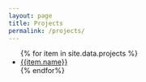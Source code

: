 ```yaml
---
layout: page
title: Projects
permalink: /projects/
---
```

<ul>
    {% for item in site.data.projects %}
        <li><a href="{{item.link}}">{{item.name}}</a></li>
    {% endfor%}
</ul>